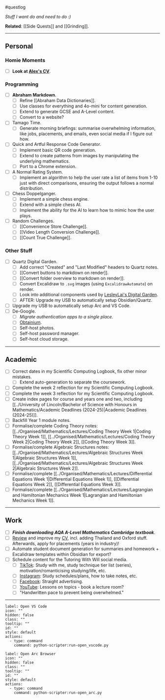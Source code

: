 #questlog 

*Stuff I want do and need to do :)*

**Related**: [[Side Quests]] and [[Grinding]].

---
## Personal

### Homie Moments

- [ ] **Look at [Alex's CV](https://docs.google.com/document/d/1e-mcCKi0KnYLssIf7lfRtlmL3Z_LYAgY/edit)**.

### Programming

- [ ] **Abraham Markdown**.
	- [ ] Refine [[Abraham Data Dictionaries]].
	- [ ] Use classes for everything and 4o-mini for content generation.
	- [ ] Extend to generate GCSE and A-Level content.
	- [ ] Convert to a website?
- [ ] Tamago Time.
	- [ ] Generate morning briefings: summarise overwhelming information, like jobs, placements, and emails, even social media if I figure out how.
- [ ] Quick and Artful Response Code Generator.
	- [ ] Implement basic QR code generation.
	- [ ] Extend to create patterns from images by manipulating the underlying mathematics.
	- [ ] Port to a Chrome extension.
- [ ] A Normal Rating System.
	- [ ] Implement an algorithm to help the user rate a list of items from 1-10 just with direct comparisons, ensuring the output follows a normal distribution.
- [ ] Chess Doppelganger.
	- [ ] Implement a simple chess engine.
	- [ ] Extend with a simple chess AI.
	- [ ] Implement the ability for the AI to learn how to mimic how the user plays.
- [ ] Random Challenges.
	- [ ] [[Convenience Store Challenge]].
	- [ ] [[Video Length Conversion Challenge]].
	- [ ] [[Count True Challenge]].

### Other Stuff

- [ ] Quartz Digital Garden.
	- [ ] Add correct "Created" and "Last Modified" headers to Quartz notes.
	- [ ] [[Convert buttons to markdown on render]].
	- [ ] [[Convert folder overview to markdown on render]].
	- [ ] Convert Excalidraw to `.svg` images (using `ExcalidrawAutomate`) on render.
	- [ ] Look into additional components used by [LesleyLai's Digital Garden](https://github.com/LesleyLai/digital-garden).
	- [ ] AFTER: Upgrade my USB to automatically setup Obsidian/Quartz.
- [ ] Upgrade my USB to automatically setup Arc and VS Code.
- [ ] De-Google.
	- [ ] *Migrate authentication apps to a single place.*
	- [ ] [Obtainium](https://github.com/ImranR98/Obtainium).
	- [ ] Self-host photos.
	- [ ] Self-host password manager.
	- [ ] Self-host cloud storage.

---
## Academic

- [ ] Correct dates in my Scientific Computing Logbook, fix other minor mistakes.
	- [ ] Extend auto-generation to separate the coursework.
- [ ] Complete the week 2 reflection for my Scientific Computing Logbook.
- [ ] Complete the week 3 reflection for my Scientific Computing Logbook.
- [ ] Create index pages for course and years one and two, including [[../University of Lincoln/Bachelor of Science with Honours in Mathematics/Academic Deadlines (2024-25)|Academic Deadlines (2024-25)]].
- [ ] Backfill Year 1 module notes.
- [ ] Formalise/complete Coding Theory notes: [[../Organised/Mathematics/Lectures/Coding Theory Week 1|Coding Theory Week 1]], [[../Organised/Mathematics/Lectures/Coding Theory Week 2|Coding Theory Week 2]], [[Coding Theory Week 3]].
- [ ] Formalise/complete Algebraic Structures notes:[[../Organised/Mathematics/Lectures/Algebraic Structures Week 1|Algebraic Structures Week 1]], [[../Organised/Mathematics/Lectures/Algebraic Structures Week 2|Algebraic Structures Week 2]].
- [ ] Formalise/complete [[../Organised/Mathematics/Lectures/Differential Equations Week 1|Differential Equations Week 1]], [[Differential Equations Week 2]], [[Differential Equations Week 3]].
- [ ] Formalise/complete [[../Organised/Mathematics/Lectures/Lagrangian and Hamiltonian Mechanics Week 1|Lagrangian and Hamiltonian Mechanics Week 1]].

---
## Work

- [ ] ***Finish downloading AQA A-Level Mathematics Cambridge textbook***.
- [ ] [Review](http://careerset.com/lincoln) and improve my [CV](William%20Fayers.md), incl. adding Thailand and Oxford stuff. Afterwards, apply for placements (years in industry)!
- [ ] Automate student document generation for summaries and homework + Excalidraw templates within Obsidian for export?
- [ ] Schedule content for the Tutoring With Will social media.
	- [ ] [TikTok](https://www.tiktok.com/@tutoringwithwill): Study with me, study technique tier list (series), motivation/romanticising studying/life, etc.
	- [ ] [Instagram](https://www.instagram.com/tutoringwithwill): Study schedules/plans, how to take notes, etc.
	- [ ] [Facebook](https://www.facebook.com/tutoringwithwill): Straight advertising.
	- [ ] [YouTube](https://www.youtube.com/@tutoringwithwill): Lessons on topics - book a lecture room?
	- [ ] "Handwritten pace to prevent being overwhelmed."

---

```meta-bind-button
label: Open VS Code
icon: ""
hidden: false
class: ""
tooltip: ""
id: ""
style: default
actions:
  - type: command
    command: python-scripter:run-open_vscode.py

```

```meta-bind-button
label: Open Arc Browser
icon: ""
hidden: false
class: ""
tooltip: ""
id: ""
style: default
actions:
  - type: command
    command: python-scripter:run-open_arc.py

```